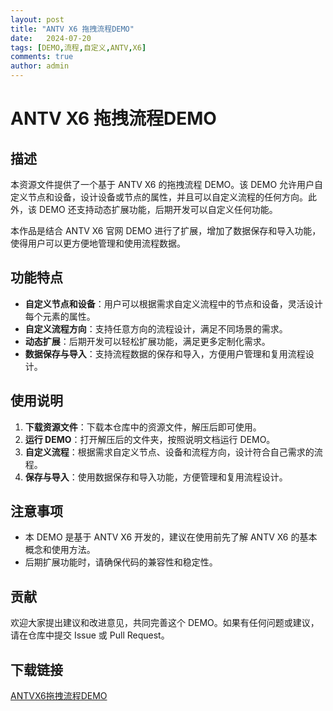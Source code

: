 ```yaml
---
layout: post
title: "ANTV X6 拖拽流程DEMO"
date:   2024-07-20
tags: [DEMO,流程,自定义,ANTV,X6]
comments: true
author: admin
---
```

# ANTV X6 拖拽流程DEMO

## 描述

本资源文件提供了一个基于 ANTV X6 的拖拽流程 DEMO。该 DEMO 允许用户自定义节点和设备，设计设备或节点的属性，并且可以自定义流程的任何方向。此外，该 DEMO 还支持动态扩展功能，后期开发可以自定义任何功能。

本作品是结合 ANTV X6 官网 DEMO 进行了扩展，增加了数据保存和导入功能，使得用户可以更方便地管理和使用流程数据。

## 功能特点

- **自定义节点和设备**：用户可以根据需求自定义流程中的节点和设备，灵活设计每个元素的属性。
- **自定义流程方向**：支持任意方向的流程设计，满足不同场景的需求。
- **动态扩展**：后期开发可以轻松扩展功能，满足更多定制化需求。
- **数据保存与导入**：支持流程数据的保存和导入，方便用户管理和复用流程设计。

## 使用说明

1. **下载资源文件**：下载本仓库中的资源文件，解压后即可使用。
2. **运行 DEMO**：打开解压后的文件夹，按照说明文档运行 DEMO。
3. **自定义流程**：根据需求自定义节点、设备和流程方向，设计符合自己需求的流程。
4. **保存与导入**：使用数据保存和导入功能，方便管理和复用流程设计。

## 注意事项

- 本 DEMO 是基于 ANTV X6 开发的，建议在使用前先了解 ANTV X6 的基本概念和使用方法。
- 后期扩展功能时，请确保代码的兼容性和稳定性。

## 贡献

欢迎大家提出建议和改进意见，共同完善这个 DEMO。如果有任何问题或建议，请在仓库中提交 Issue 或 Pull Request。

## 下载链接

[ANTVX6拖拽流程DEMO](https://pan.quark.cn/s/9f697e5d1e7c)